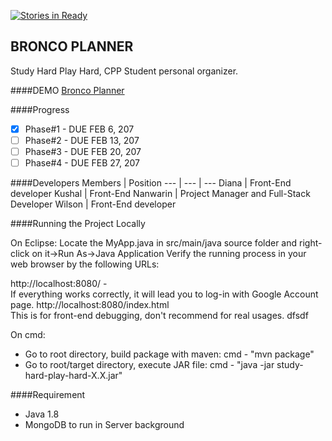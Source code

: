[![Stories in Ready](https://badge.waffle.io/CS580-Thunderbird/study-hard-play-hard.png?label=ready&title=Ready)](https://waffle.io/CS580-Thunderbird/study-hard-play-hard)
## BRONCO PLANNER
Study Hard Play Hard, CPP Student personal organizer.

####DEMO
[Bronco Planner](http:/ec2-52-27-156-64.us-west-2.compute.amazonaws.com:8080)

####Progress
- [x] Phase#1 - DUE FEB 6, 207
- [ ] Phase#2 - DUE FEB 13, 207
- [ ] Phase#3 - DUE FEB 20, 207
- [ ] Phase#4 - DUE FEB 27, 207

####Developers
Members | Position 
--- | --- | ---
Diana | Front-End developer 
Kushal | Front-End 
Nanwarin | Project Manager and Full-Stack Developer
Wilson | Front-End developer 

####Running the Project Locally

On Eclipse:
Locate the MyApp.java in src/main/java source folder and right-click on it->Run As->Java Application
Verify the running process in your web browser by the following URLs:


http://localhost:8080/ -
<br />If everything works correctly, it will lead you to log-in with Google Account page.
http://localhost:8080/index.html
<br /> This is for front-end debugging, don't recommend for real usages. dfsdf

On cmd:
- Go to root directory, build package with maven: cmd - "mvn package"
- Go to root/target directory, execute JAR file: cmd - "java -jar study-hard-play-hard-X.X.jar"

####Requirement
* Java 1.8
* MongoDB to run in Server background

